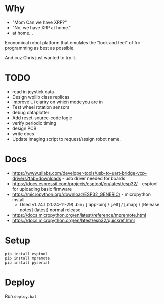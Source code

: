 # Why

* "Mom Can we have XRP?"
* "No, we have XRP at home."
* at home...

Economical robot platform that emulates the "look and feel" of frc programming as best as possible.

And cuz Chris just wanted to try it.

# TODO

* read in joystick data
* Design wpilib class replicas
* Improve UI clarity on which mode you are in
* Test wheel rotation sensors
* debug dataplotter
* Add reset-source-code logic
* verify periodic timing
* design PCB
* write docs
* Update imaging script to request/assign robot name.


# Docs

* https://www.silabs.com/developer-tools/usb-to-uart-bridge-vcp-drivers?tab=downloads - usb driver needed for boards
* https://docs.espressif.com/projects/esptool/en/latest/esp32/ - esptool for uploading basic firmware
* https://micropython.org/download/ESP32_GENERIC/ - micropython install
  * Used v1.24.1 (2024-11-29) .bin / [.app-bin] / [.elf] / [.map] / [Release notes] (latest) normal release
* https://docs.micropython.org/en/latest/reference/mpremote.html
* https://docs.micropython.org/en/latest/esp32/quickref.html

# Setup

```
pip install esptool
pip install mpremote
pip install pyserial
```

# Deploy

Run `deploy.bat`

